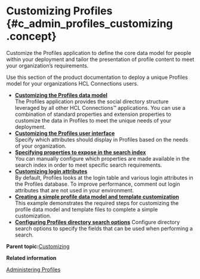 # Customizing Profiles {#c_admin_profiles_customizing .concept}

Customize the Profiles application to define the core data model for people within your deployment and tailor the presentation of profile content to meet your organization’s requirements.

Use this section of the product documentation to deploy a unique Profiles model for your organizations HCL Connections users.

-   **[Customizing the Profiles data model](../customize/r_admin_profiles_attributes.md)**  
The Profiles application provides the social directory structure leveraged by all other HCL Connections™ applications. You can use a combination of standard properties and extension properties to customize the data in Profiles to meet the unique needs of your deployment.
-   **[Customizing the Profiles user interface](../customize/t_profiles_customizing_attributes.md)**  
Specify which attributes should display in Profiles based on the needs of your organization.
-   **[Specifying properties to expose in the search index](../customize/t_admin_profiles_expose_props_search.md)**  
You can manually configure which properties are made available in the search index in order to meet specific search requirements.
-   **[Customizing login attributes](../customize/t_admin_profiles_customize_login_attbs.md)**  
By default, Profiles looks at the login table and various login attributes in the Profiles database. To improve performance, comment out login attributes that are not used in your environment.
-   **[Creating a simple profile data model and template customization](../customize/t_admin_profiles_custom_example.md)**  
This example demonstrates the required steps for customizing the profile data model and template files to complete a simple customization.
-   **[Configuring Profiles directory search options](../customize/t_admin_profiles_configure_adv_search.md)**
Configure directory search options to specify the fields that can be used when performing a search.

**Parent topic:**[Customizing](../customize/c_customize_overview.md)

**Related information**  


[Administering Profiles](../admin/c_admin_profiles_intro.md)

